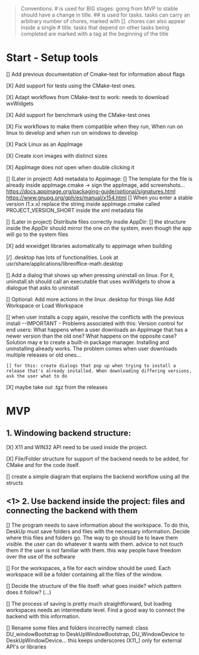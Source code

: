 > Conventions:
> \# is used for BIG stages: going from MVP to stable should have a change in title.
> \#\# is used for tasks. tasks can carry an arbitrary number of chores, marked with []. chores can also appear inside a single # title. 
> tasks that depend on other tasks being completed are marked with a <previous-task> tag at the beginning of the title


# Start - Setup tools

[] Add previous documentation of Cmake-test for information about flags

[X] Add support for tests using the CMake-test ones.  

[X] Adapt workflows from CMake-test to work: needs to download wxWidgets

[X] Add support for benchmark using the CMake-test ones

[X] Fix workflows to make them compatible when they run, When run on linux to develop and when run on windows to develop

[X] Pack Linux as an AppImage

[X] Create icon images with distinct sizes

[X] AppImage does not open when double clicking it 

[] (Later in project) Add metadata to Appimage:
    [] The template for the file is already inside appImage.cmake -> sign the appImage, add screenshots...
        https://docs.appimage.org/packaging-guide/optional/signatures.html
        https://www.gnupg.org/gph/es/manual/x154.html
    [] When you enter a stable version (1.x.x) replace the string inside appImage.cmake called PROJECT_VERSION_SHORT inside the xml metadata file

[] (Later in project) Distribute files correctly insdie AppDir:
    [] the structure inside the AppDir should mirror the one on the system, even though the app will go to the system files


[X] add wxwidget libraries automatically to appimage when building

[/] .desktop has lots of functionalities. Look at usr/share/applications/libreoffice-math.desktop

[] Add a dialog that shows up when pressing uninstall on linux. For it, uninstall.sh should call an executable that uses wxWidgets to show a dialogue that asks to uninstall

[] Optional: Add more actions in the linux .desktop for things like Add Workspace or Load Workspace

[] when user installs a copy again, resolve the conflicts with the previous install --IMPORTANT
    - Problems associated with this: Version control for end users: What happens when a user downloads an AppImage that has a newer version than the old one? What happens on the opposite case? Solution may e to create a built-in package manager. Installing and uninstalling already works. The problem comes when user downloads multiple releases or old ones...

    [] for this: create dialogs that pop up when trying to install a release that's already installed. When downloading differing versions, ask the user what to do

[X] maybe take out .tgz from the releases

# MVP

## 1. Windowing backend structure:

   [X] X11 and WIN32 API need to be used inside the project. 
   
   [X] File/Folder structure for support of the backend needs to be added, for CMake and for the code itself.
   
   [] create a simple diagram that explains the backend workflow using all the structs


## <1> 2. Use backend inside the project: files and connecting the backend with them

   [] The program needs to save information about the workspace. To do this, DeskUp must save folders and files with the necessary information. Decide where this files and folders go. The way to go should be to leave them visible. the user can do whatever it wants with them. advice to not touch them if the user is not familiar with them. this way people have freedom over the use of the software

   [] For the workspaces, a file for each window should be used. Each workspace will be a folder containing all the files of the window.

   [] Decide the structure of the file itself: what goes inside? which pattern does it follow? (...)

   [] The process of saving is pretty much straightforward, but loading workspaces needs an intermediate level. Find a good way to connect the backend with this information.

[] Rename some files and folders incorrectly named: class DU_windowBootstrap to DeskUpWindowBootstrap, DU_WindowDevice to DeskUpWindowDevice... this keeps
    underscores (X11_) only for external API's or libraries